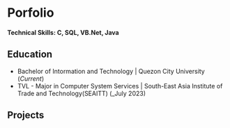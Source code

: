 # Porfolio

#### Technical Skills:  C, SQL, VB.Net, Java

## Education
- Bachelor of Intormation and Technology | Quezon City University (_Current_)								       		
- TVL - Major in Computer System Services
	| South-East Asia Institute of Trade and Technology(SEAITT) (_July 2023)	 			        		

## Projects
